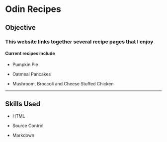 # Odin Recipes

## Objective

### This website links together several recipe pages that I enjoy

#### Current recipes include

* Pumpkin Pie

* Oatmeal Pancakes

* Mushroom, Broccoli and Cheese Stuffed Chicken

---

## Skills Used

* HTML

* Source Control

* Markdown
